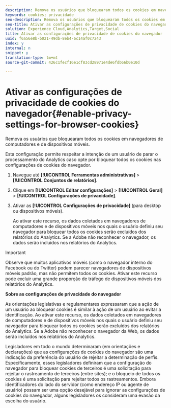 ```yaml
---
description: Remova os usuários que bloquearam todos os cookies em navegadores de computadores e de dispositivos móveis.
keywords: cookies; privacidade
seo-description: Remova os usuários que bloquearam todos os cookies em navegadores de computadores e de dispositivos móveis.
seo-title: Ativar as configurações de privacidade de cookies do navegador
solution: Experience Cloud,Analytics,Target,Social
title: Ativar as configurações de privacidade de cookies do navegador
uuid: f6a56e8b-b021-49db-8eb4-6c14af0c7243
index: y
internal: n
snippet: y
translation-type: tm+mt
source-git-commit: 426c1fecf16e1cf83cd28971e4de6fdb66b0e10d

---
```



# Ativar as configurações de privacidade de cookies do navegador{#enable-privacy-settings-for-browser-cookies}

Remova os usuários que bloquearam todos os cookies em navegadores de computadores e de dispositivos móveis.

Esta configuração permite respeitar a intenção de um usuário de parar o processamento do Analytics caso opte por bloquear todos os cookies nas configurações de cookies do navegador.

1. Navegue até **[!UICONTROL Ferramentas administrativas]** &gt; **[!UICONTROL Conjuntos de relatórios]**.
1. Clique em **[!UICONTROL Editar configurações]** &gt; **[!UICONTROL Geral]** &gt; **[!UICONTROL Configurações de privacidade]**.
1. Ativar as **[!UICONTROL Configurações de privacidade]** (para desktop ou dispositivos móveis).

   Ao ativar este recurso, os dados coletados em navegadores de computadores e de dispositivos móveis nos quais o usuário definiu seu navegador para bloquear todos os cookies serão excluídos dos relatórios do Analytics. Se a Adobe não reconhecer o navegador, os dados serão incluídos nos relatórios do Analytics.

>[!IMPORTANT]
>
>Observe que muitos aplicativos móveis (como o navegador interno do Facebook ou do Twitter) podem parecer navegadores de dispositivos móveis padrão, mas não permitem todos os cookies. Ativar este recurso pode excluir uma grande proporção de tráfego de dispositivos móveis dos relatórios do Analytics.

**Sobre as configurações de privacidade do navegador**

As orientações legislativas e regulamentares expressaram que a ação de um usuário ao bloquear cookies é similar à ação de um usuário ao evitar a identificação. Ao ativar este recurso, os dados coletados em navegadores de computadores e de dispositivos móveis nos quais o usuário definiu seu navegador para bloquear todos os cookies serão excluídos dos relatórios do Analytics. Se a Adobe não reconhecer o navegador da Web, os dados serão incluídos nos relatórios do Analytics.

Legisladores em todo o mundo determinaram (em orientações e declarações) que as configurações de cookies do navegador são uma indicação da preferência do usuário de rejeitar a determinação de perfis. Especificamente, esses legisladores definiram que a configuração do navegador para bloquear cookies de terceiros é uma solicitação para rejeitar o rastreamento de terceiros (entre sites); e o bloqueio de todos os cookies é uma solicitação para rejeitar todos os rastreamentos. Embora identificadores do lado do servidor (como endereço IP ou agente de usuário) possam ser uma opção desejável para ignorar as configurações de cookies do navegador, alguns legisladores os consideram uma evasão da escolha do usuário.